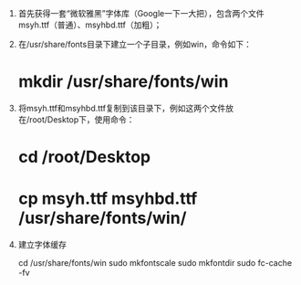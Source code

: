 1. 首先获得一套“微软雅黑”字体库（Google一下一大把），包含两个文件msyh.ttf（普通）、msyhbd.ttf（加粗）；   

2. 在/usr/share/fonts目录下建立一个子目录，例如win，命令如下：
    # mkdir /usr/share/fonts/win
    
3. 将msyh.ttf和msyhbd.ttf复制到该目录下，例如这两个文件放在/root/Desktop下，使用命令：
    # cd /root/Desktop
    # cp msyh.ttf msyhbd.ttf  /usr/share/fonts/win/
    
4. 建立字体缓存

    cd /usr/share/fonts/win
    sudo mkfontscale
    sudo mkfontdir
    sudo fc-cache -fv
